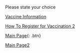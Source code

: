 Please state your choice

[Vaccine Information](http://covid-19.moh.gov.my/vaksin-covid-19) 

[How To Register for Vaccination 2](https://www.vaksincovid.gov.my/en/guide/) 

<a href="/start">Main Page</a>{: .btn}

[Main Page2](/start) 
